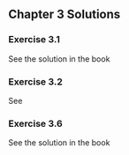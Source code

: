## Chapter 3 Solutions

### Exercise 3.1
See the solution in the book

### Exercise 3.2
See

### Exercise 3.6
See the solution in the book
